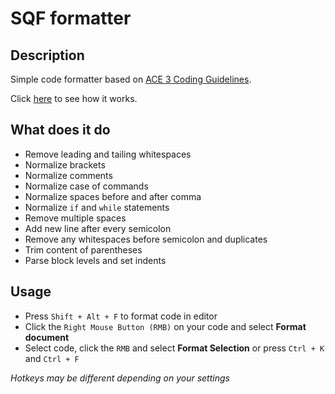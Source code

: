# SQF formatter
## Description
Simple code formatter based on [ACE 3 Coding Guidelines](https://ace3mod.com/wiki/development/coding-guidelines.html).

Click [here](https://imgur.com/a/VoRvos4) to see how it works.

## What does it do
- Remove leading and tailing whitespaces
- Normalize brackets
- Normalize comments
- Normalize case of commands
- Normalize spaces before and after comma
- Normalize `if` and `while` statements
- Remove multiple spaces
- Add new line after every semicolon
- Remove any whitespaces before semicolon and duplicates
- Trim content of parentheses
- Parse block levels and set indents

## Usage
- Press `Shift + Alt + F` to format code in editor
- Click the `Right Mouse Button (RMB)` on your code and select **Format document**
- Select code, click the `RMB` and select **Format Selection** or press `Ctrl + K` and `Ctrl + F`

*Hotkeys may be different depending on your settings*